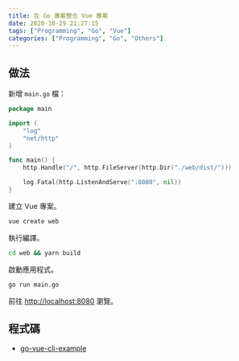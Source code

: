 ```yaml
---
title: 在 Go 專案整合 Vue 專案
date: 2020-10-29 21:27:15
tags: ["Programming", "Go", "Vue"]
categories: ["Programming", "Go", "Others"]
---
```


## 做法

新增 `main.go` 檔：

```go
package main

import (
	"log"
	"net/http"
)

func main() {
	http.Handle("/", http.FileServer(http.Dir("./web/dist/")))

	log.Fatal(http.ListenAndServe(":8080", nil))
}
```

建立 Vue 專案。

```bash
vue create web
```

執行編譯。

```bash
cd web && yarn build
```

啟動應用程式。

```bash
go run main.go
```

前往 <http://localhost:8080> 瀏覽。

## 程式碼

- [go-vue-cli-example](https://github.com/memochou1993/go-vue-cli-example)
